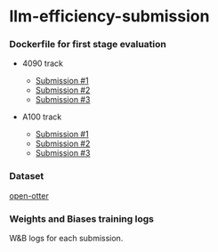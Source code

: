 # llm-efficiency-submission

### Dockerfile for first stage evaluation

- 4090 track
	- [Submission #1]()
	- [Submission #2]()
	- [Submission #3]()

- A100 track
	- [Submission #1]()
	- [Submission #2]()
	- [Submission #3]()

### Dataset

[open-otter](https://huggingface.co/datasets/onuralp/open-otter)

### Weights and Biases training logs

W&B logs for each submission.

